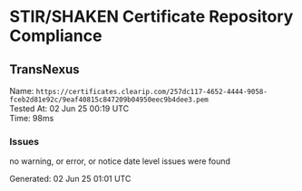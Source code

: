 # STIR/SHAKEN Certificate Repository Compliance

## TransNexus

Name: `https://certificates.clearip.com/257dc117-4652-4444-9058-fceb2d81e92c/9eaf40815c847209b04950eec9b4dee3.pem`\
Tested At: 02 Jun 25 00:19 UTC\
Time: 98ms

### Issues

no warning, or error, or notice date level issues were found

Generated: 02 Jun 25 01:01 UTC